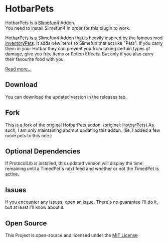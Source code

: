 # HotbarPets
HotbarPets is a [Slimefun4](https://github.com/TheBusyBiscuit/Slimefun4/) Addon.<br>
You need to install Slimefun4 in order for this plugin to work.

HotbarPets is a Slimefun4 Addon that is heavily inspired by the famous mod [InventoryPets](https://www.curseforge.com/minecraft/mc-mods/inventory-pets).
It adds new items to Slimefun that act like "Pets".
If you carry them in your Hotbar they can prevent you from taking certain types of damage, give you free items or Potion Effects.
But only if you also carry their favourite food with you.

[Read more...](https://github.com/TheBusyBiscuit/Slimefun4/wiki/HotbarPets)

## Download
You can download the updated version in the releases tab.

## Fork
This is a fork of the original HotbarPets addon. (original: [HotbarPets](https://github.com/Slimefun-Addon-Community/HotbarPets))
As such, I am only maintaining and not updating this addon. (lie, I added a few more pets to this one.)

## Optional Dependencies
If ProtocolLib is installed, this updated version will display the time remaining until a TimedPet's next feed
and whether or not the TimedPet is active.

## Issues
If you encounter any issues, open an issue. There's no guarantee I'll do it,
but at least I'll know about it.

## Open Source
This Project is open-source and licensed under the [MIT License](https://github.com/TheBusyBiscuit/HotbarPets/blob/master/LICENSE)
